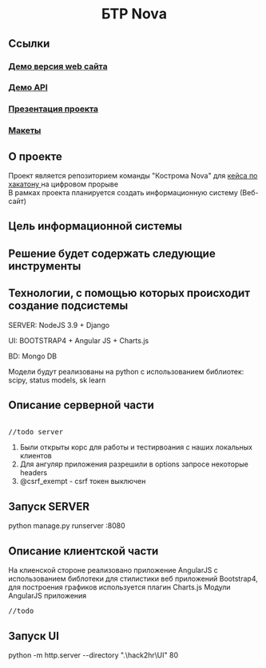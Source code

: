 <h1 align="center">БТР Nova</h1>


## Ссылки
<h3><a href="ссылки нет">Демо версия web сайта</a></h2>
<h3><a href="ссылки нет">Демо API</a></h2>
<h3><a href="ссылки нет">Презентация проекта </a> </h3>
<h3><a href="ссылки нет">Макеты</a> </h3>

## О проекте
Проект является репозиторием команды "Кострома Nova" для <a href="https://leadersofdigital.ru/event/214763/case/282072">кейса по хакатону </a>  на цифровом прорыве 
<br>В рамках проекта планируется создать информационную систему (Веб-сайт) 

## Цель информационной системы
 
## Решение будет содержать следующие инструменты
 
## Технологии, с помощью которых происходит создание подсистемы

SERVER: NodeJS 3.9 + Django 

UI: BOOTSTRAP4 + Angular JS + Charts.js

BD: Mongo DB

Модели будут реализованы на python с использованием библиотек: scipy, status models, sk learn

## Описание серверной части

<pre> 
//todo server
</pre>
1. Были открыты корс для работы и тестирвоания с наших локальных клиентов
2. Для ангуляр приложения разрешили в options запросе некоторые headers
3. @csrf_exempt - csrf токен выключен

## Запуск SERVER
python manage.py runserver <IP ADDRESS>:8080

## Описание клиентской части
На клиенской стороне реализовано приложение AngularJS с использованием библотеки для стилистики веб приложений Bootstrap4, 
для построения графиков используется плагин Charts.js
Модули AngularJS приложения
<pre>
//todo
</pre>

## Запуск UI
python -m http.server --directory ".\hack2hr\UI" 80
